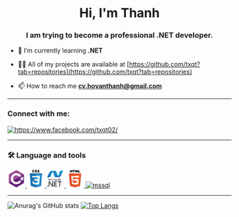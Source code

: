 <h1 align="center">Hi, I'm Thanh</h1>
<h3 align="center">I am trying to become a professional .NET developer.</h3>

- 🌱 I’m currently learning **.NET**

- 👨‍💻 All of my projects are available at [https://github.com/txqt?tab=repositories](https://github.com/txqt?tab=repositories)

- 📫 How to reach me **cv.hovanthanh@gmail.com**

------------

<h3 align="left">Connect with me:</h3>
<p align="left">
<a href="https://fb.com/https://www.facebook.com/txqt02/" target="blank"><img align="center" src="https://raw.githubusercontent.com/rahuldkjain/github-profile-readme-generator/master/src/images/icons/Social/facebook.svg" alt="https://www.facebook.com/txqt02/" height="30" width="40" /></a>
</p>

------------

<h3 align="left">🛠 Language and tools</h3>
<p align="left"> <a href="https://www.w3schools.com/cs/" target="_blank" rel="noreferrer"> <img src="https://raw.githubusercontent.com/devicons/devicon/master/icons/csharp/csharp-original.svg" alt="csharp" width="40" height="40"/> </a> <a href="https://www.w3schools.com/css/" target="_blank" rel="noreferrer"> <img src="https://raw.githubusercontent.com/devicons/devicon/master/icons/css3/css3-original-wordmark.svg" alt="css3" width="40" height="40"/> </a> <a href="https://dotnet.microsoft.com/" target="_blank" rel="noreferrer"> <img src="https://raw.githubusercontent.com/devicons/devicon/master/icons/dot-net/dot-net-original-wordmark.svg" alt="dotnet" width="40" height="40"/> </a> <a href="https://www.w3.org/html/" target="_blank" rel="noreferrer"> <img src="https://raw.githubusercontent.com/devicons/devicon/master/icons/html5/html5-original-wordmark.svg" alt="html5" width="40" height="40"/> </a> <a href="https://www.microsoft.com/en-us/sql-server" target="_blank" rel="noreferrer"> <img src="https://www.svgrepo.com/show/303229/microsoft-sql-server-logo.svg" alt="mssql" width="40" height="40"/> </a> </p>

------------


![Anurag's GitHub stats](https://github-readme-stats.vercel.app/api?username=txqt&show_icons=true&theme=merko)
[![Top Langs](https://github-readme-stats.vercel.app/api/top-langs/?username=txqt&show_icons=true&theme=merko)](https://github.com/anuraghazra/github-readme-stats)
